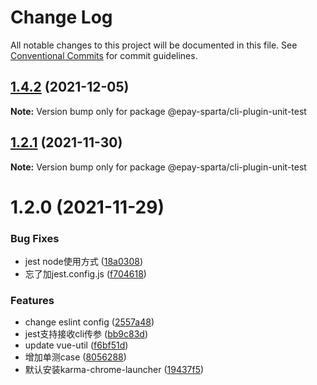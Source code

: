# Change Log

All notable changes to this project will be documented in this file.
See [Conventional Commits](https://conventionalcommits.org) for commit guidelines.

## [1.4.2](https://github.com/CodeLittlePrince/epay-sparta-plugin-unit-test/compare/v1.4.1...v1.4.2) (2021-12-05)

**Note:** Version bump only for package @epay-sparta/cli-plugin-unit-test





## [1.2.1](https://github.com/CodeLittlePrince/epay-sparta-plugin-unit-test/compare/v1.2.0...v1.2.1) (2021-11-30)

**Note:** Version bump only for package @epay-sparta/cli-plugin-unit-test





# 1.2.0 (2021-11-29)


### Bug Fixes

* jest node使用方式 ([18a0308](https://github.com/CodeLittlePrince/epay-sparta-plugin-unit-test/commit/18a0308a3b04c0ed83e03b303998194abf50d579))
* 忘了加jest.config.js ([f704618](https://github.com/CodeLittlePrince/epay-sparta-plugin-unit-test/commit/f7046181af6cdda18342bde4360212575786ec88))


### Features

* change eslint config ([2557a48](https://github.com/CodeLittlePrince/epay-sparta-plugin-unit-test/commit/2557a4873ea3b96b1265a756a37d70fab5e67db7))
* jest支持接收cli传参 ([bb9c83d](https://github.com/CodeLittlePrince/epay-sparta-plugin-unit-test/commit/bb9c83dc719aa36a7837691607746c78217dcb04))
* update vue-util ([f6bf51d](https://github.com/CodeLittlePrince/epay-sparta-plugin-unit-test/commit/f6bf51d3ddbb331f1295bdd915d32f7481bdc973))
* 增加单测case ([8056288](https://github.com/CodeLittlePrince/epay-sparta-plugin-unit-test/commit/805628824db143b604aef25cb20c8c31591f3f60))
* 默认安装karma-chrome-launcher ([19437f5](https://github.com/CodeLittlePrince/epay-sparta-plugin-unit-test/commit/19437f5e9369ca72c544e2dff58fdd1a63c76937))
